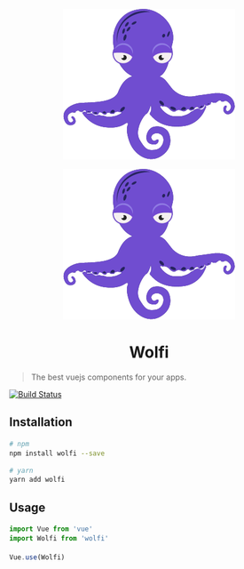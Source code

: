 

<p align="center">
  <img src="/logo.png" alt="Wolfi">
</p>


<div align="center" style="text-align:center"><img src ="/logo.png" /></div>

<h1 align="center">Wolfi</h1>

> The best vuejs components for your apps.

[![Build Status](https://travis-ci.com/glopezep/wolfi.svg?branch=develop)](https://travis-ci.com/glopezep/wolfi)

## Installation

``` bash
# npm
npm install wolfi --save
```

``` bash
# yarn
yarn add wolfi
```

## Usage

```javascript
import Vue from 'vue'
import Wolfi from 'wolfi'

Vue.use(Wolfi)
```

